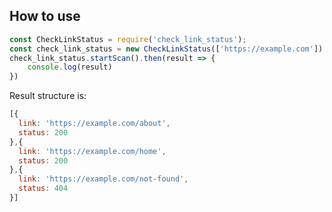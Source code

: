 ## How to use
```javascript 
const CheckLinkStatus = require('check_link_status'); 
const check_link_status = new CheckLinkStatus(['https://example.com']) // Array of your links 
check_link_status.startScan().then(result => { 
    console.log(result) 
}) 
```
Result structure is:
```javascript
[{
  link: 'https://example.com/about',
  status: 200
},{
  link: 'https://example.com/home',
  status: 200
},{
  link: 'https://example.com/not-found',
  status: 404
}]
```
